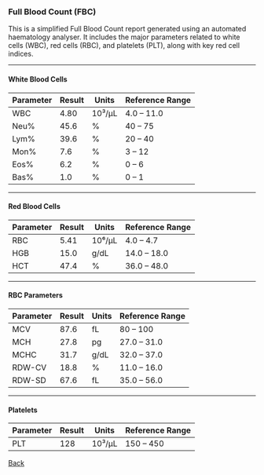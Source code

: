 ### **Full Blood Count (FBC)**
This is a simplified Full Blood Count report generated using an automated haematology analyser. It includes the major parameters related to white cells (WBC), red cells (RBC), and platelets (PLT), along with key red cell indices.

---

#### **White Blood Cells**

| Parameter | Result | Units | Reference Range |
|-----------|--------|--------|------------------|
| WBC       | 4.80   | 10³/μL | 4.0 – 11.0       |
| Neu%      | 45.6   | %      | 40 – 75          |
| Lym%      | 39.6   | %      | 20 – 40          |
| Mon%      | 7.6    | %      | 3 – 12           |
| Eos%      | 6.2    | %      | 0 – 6            |
| Bas%      | 1.0    | %      | 0 – 1            |

---

#### **Red Blood Cells**

| Parameter | Result | Units   | Reference Range |
|-----------|--------|---------|------------------|
| RBC       | 5.41   | 10⁶/μL  | 4.0 – 4.7        |
| HGB       | 15.0   | g/dL    | 14.0 – 18.0      |
| HCT       | 47.4   | %       | 36.0 – 48.0      |

---

#### **RBC Parameters**

| Parameter | Result | Units | Reference Range |
|-----------|--------|--------|------------------|
| MCV       | 87.6   | fL     | 80 – 100         |
| MCH       | 27.8   | pg     | 27.0 – 31.0      |
| MCHC      | 31.7   | g/dL   | 32.0 – 37.0      |
| RDW-CV    | 18.8   | %      | 11.0 – 16.0      |
| RDW-SD    | 67.6   | fL     | 35.0 – 56.0      |

---

#### **Platelets**

| Parameter | Result | Units | Reference Range |
|-----------|--------|--------|------------------|
| PLT       | 128    | 10³/μL | 150 – 450        |

[Back](https://github.com/hmislk/hmis/wiki)
